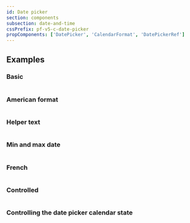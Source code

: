 ```yaml
---
id: Date picker
section: components
subsection: date-and-time
cssPrefix: pf-v5-c-date-picker
propComponents: ['DatePicker', 'CalendarFormat', 'DatePickerRef']
---
```


## Examples

### Basic

```ts file="./DatePickerBasic.tsx"
```

### American format

```ts file="./DatePickerAmerican.tsx"
```

### Helper text

```ts file="./DatePickerHelperText.tsx"
```

### Min and max date

```ts file="./DatePickerMinMax.tsx"
```

### French

```ts file="./DatePickerFrench.tsx"
```

### Controlled

```ts file="./DatePickerControlled.tsx"
```

### Controlling the date picker calendar state

```ts file="./DatePickerControlledCalendar.tsx"
```
